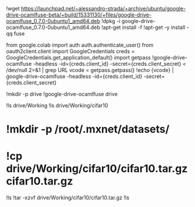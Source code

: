 !wget https://launchpad.net/~alessandro-strada/+archive/ubuntu/google-drive-ocamlfuse-beta/+build/15331130/+files/google-drive-ocamlfuse_0.7.0-0ubuntu1_amd64.deb
!dpkg -i google-drive-ocamlfuse_0.7.0-0ubuntu1_amd64.deb
!apt-get install -f
!apt-get -y install -qq fuse


from google.colab import auth
auth.authenticate_user()
from oauth2client.client import GoogleCredentials
creds = GoogleCredentials.get_application_default()
import getpass
!google-drive-ocamlfuse -headless -id={creds.client_id} -secret={creds.client_secret} < /dev/null 2>&1 | grep URL
vcode = getpass.getpass()
!echo {vcode} | google-drive-ocamlfuse -headless -id={creds.client_id} -secret={creds.client_secret}

!mkdir -p drive
!google-drive-ocamlfuse drive

!ls drive/Working
!ls drive/Working/cifar10
# !mkdir -p /root/.mxnet/datasets/
# !cp drive/Working/cifar10/cifar10.tar.gz cifar10.tar.gz
!ls
!tar -xzvf drive/Working/cifar10/cifar10.tar.gz 
!ls
